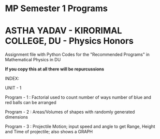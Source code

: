 # MP Semester 1 Programs 
# ASTHA YADAV - KIRORIMAL COLLEGE, DU - Physics Honors
Assignment file with Python Codes for the "Recommended Programs" in Mathematical Physics in DU

**If you copy this at all there will be repurcussions**

INDEX:

 UNIT - 1
 
   Program - 1 : Factorial used to count number of ways number of blue and red balls can be arranged
   
   Program - 2 : Areas/Volumes of shapes with randomly generated dimensions
   
   Program - 3 : Projectile Motion; input speed and angle to get Range, Height and Time of projectile; also shows a GRAPH
